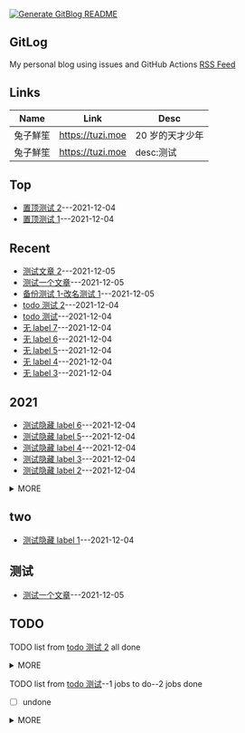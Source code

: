 [![Generate GitBlog README](https://github.com/bxb100/issueblog-test/actions/workflows/demo.yml/badge.svg?branch=main)](https://github.com/bxb100/issueblog-test/actions/workflows/demo.yml) 

## GitLog
My personal blog using issues and GitHub Actions
[RSS Feed](https://bxb100.github.io/issueblog-test/feed.xml)
## Links
| Name | Link | Desc |
| ---- | ---- | ---- |
| 兔子鮮笙 | https://tuzi.moe | 20 岁的天才少年 |
| 兔子鮮笙 | https://tuzi.moe | desc\:测试 |

## Top
- [置顶测试 2](https://github.com/bxb100/issueblog-test/issues/3)---2021-12-04
- [置顶测试 1](https://github.com/bxb100/issueblog-test/issues/2)---2021-12-04

## Recent
- [测试文章 2](https://github.com/bxb100/issueblog-test/issues/22)---2021-12-05
- [测试一个文章](https://github.com/bxb100/issueblog-test/issues/21)---2021-12-05
- [备份测试 1-改名测试 1](https://github.com/bxb100/issueblog-test/issues/20)---2021-12-05
- [todo 测试 2](https://github.com/bxb100/issueblog-test/issues/19)---2021-12-04
- [todo 测试](https://github.com/bxb100/issueblog-test/issues/18)---2021-12-04
- [无 label 7](https://github.com/bxb100/issueblog-test/issues/17)---2021-12-04
- [无 label 6](https://github.com/bxb100/issueblog-test/issues/16)---2021-12-04
- [无 label 5](https://github.com/bxb100/issueblog-test/issues/15)---2021-12-04
- [无 label 4](https://github.com/bxb100/issueblog-test/issues/14)---2021-12-04
- [无 label 3](https://github.com/bxb100/issueblog-test/issues/13)---2021-12-04

## 2021
- [测试隐藏 label 6](https://github.com/bxb100/issueblog-test/issues/10)---2021-12-04
- [测试隐藏 label 5](https://github.com/bxb100/issueblog-test/issues/9)---2021-12-04
- [测试隐藏 label 4](https://github.com/bxb100/issueblog-test/issues/8)---2021-12-04
- [测试隐藏 label 3](https://github.com/bxb100/issueblog-test/issues/7)---2021-12-04
- [测试隐藏 label 2](https://github.com/bxb100/issueblog-test/issues/6)---2021-12-04
<details><summary>MORE</summary>

- [测试隐藏 label 1](https://github.com/bxb100/issueblog-test/issues/5)---2021-12-04
</details>


## two
- [测试隐藏 label 1](https://github.com/bxb100/issueblog-test/issues/5)---2021-12-04


## 测试
- [测试一个文章](https://github.com/bxb100/issueblog-test/issues/21)---2021-12-05

## TODO
TODO list from [todo 测试 2](https://github.com/bxb100/issueblog-test/issues/19) all done
<details><summary>MORE</summary>

- [x] 1
- [x] 2
</details>

TODO list from [todo 测试](https://github.com/bxb100/issueblog-test/issues/18)--1 jobs to do--2 jobs done
- [ ] undone
<details><summary>MORE</summary>

- [x] done
- [x] done2
</details>

